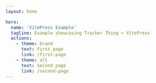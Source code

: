 ```yaml
---
layout: home

hero:
  name: 'VitePress Example'
  tagline: Example showcasing Tracker Thing + VitePress
  actions:
    - theme: brand
      text: First page
      link: /first-page
    - theme: alt
      text: Second page
      link: /second-page
---
```

